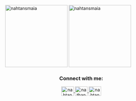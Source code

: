 <p>
  &nbsp;
  <img height='200' src="https://github-readme-stats.vercel.app/api?username=nahtansmaia&count_private=true&show_icons=true&theme=dracula&locale=en" alt="nahtansmaia" />
  <img height='200' src="https://github-readme-stats.vercel.app/api/top-langs?username=nahtansmaia&count_private=true&show_icons=true&locale=en&layout=compact&theme=dracula" alt="nahtansmaia" />
  
</p>
<h3 align="center" color="blue">Connect with me:</h3>
<p align="center">
  <a 
     href="https://twitter.com/nahtanmaia" 
     target="#">
    <img align="center" 
         src="https://cdn.jsdelivr.net/npm/simple-icons@3.0.1/icons/twitter.svg" alt="nahtanmaia" height="30" width="40" />
  </a>
  <a 
     href="https://linkedin.com/in/nathanmaia" 
     target="#">
    <img align="center" 
         src="https://cdn.jsdelivr.net/npm/simple-icons@3.0.1/icons/linkedin.svg" alt="nathanmaia" height="30" width="40" />
  </a>
  <a 
     href="https://instagram.com/nahtanmaia" 
     target="#">
    <img align="center" 
         src="https://cdn.jsdelivr.net/npm/simple-icons@3.0.1/icons/instagram.svg" alt="nahtanmaia" height="30" width="40" />
  </a>
</p>
